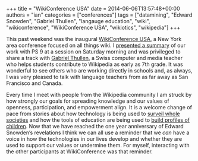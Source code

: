 +++
title = "WikiConference USA"
date = 2014-06-06T13:57:48+00:00
authors = "ian"
categories = ["conferences"]
tags = ["datamining", "Edward Snowden", "Gabriel Thullen", "langauge education", "wiki", "wikiconference", "WikiConference USA", "wikiotics", "wikipedia"]
+++

This past weekend was the inaugural [WikiConference USA](https://wikiconference.org/), a New York area conference focused on all things wiki. I [presented a summary](https://wikiconference.org/wiki/Submissions:2014/Using_Wikibooks_and_Wikiotics_to_build_community-centered_language_courses "Wikiotics session materials") of our work with PS 9 at a session on Saturday morning and was privileged to share a track with [Gabriel Thullen](https://wikiconferenceusa.org/wiki/Submissions:7th_Grade_wikipedia_project), a Swiss computer and media teacher who helps students contribute to Wikipedia as early as 7th grade. It was wonderful to see others who are working directly in schools and, as always, I was very pleased to talk with language teachers from as far away as San Francisco and Canada.

Every time I meet with people from the Wikipedia community I am struck by how strongly our goals for spreading knowledge and our values of openness, participation, and empowerment align. It is a welcome change of pace from stories about how technology is being used to [surveil whole societies](https://www.theguardian.com/commentisfree/2014/jun/05/edward-snowden-one-year-surveillance-debate-begins-future-privacy) and how the tools of education are being used to [build profiles of children](https://www.politico.com/story/2014/05/data-mining-your-children-106676.html). Now that we have reached the one year anniversary of Edward Snowden’s revelations I think we can all use a reminder that we *can* have a voice in how the technologies in our lives develop and whether they are used to support our values or undermine them. For myself, interacting with the other participants at WikiConference was that reminder.

